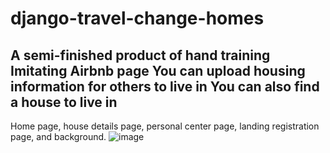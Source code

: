 # django-travel-change-homes
A semi-finished product of hand training
Imitating Airbnb page
You can upload housing information for others to live in
You can also find a house to live in
------------------------------------------------------------------
Home page, house details page, personal center page, 
landing registration page, and background.
![image](https://github.com/AaronKevinAA/my-image/blob/master/XXX.png)
